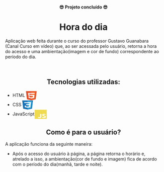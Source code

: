<h4 align="center"> 
     😎 Projeto concluído 😎
</h4>
<h1 align="center"> Hora do dia </h1>
<p>Aplicação web feita durante o curso do professor Gustavo Guanabara (Canal Curso em vídeo) que, ao ser acessada pelo usuário, retorna a hora do acesso e uma ambientação(imagem e cor de fundo) correspondente ao período do dia.</p>

<div style="display: inline_block"><br>
  <h2 align="center"> Tecnologias utilizadas:</h2>
<ul>
  <li>HTML<img align="center" alt="Bruno-HTML" height="30" width="40" src="https://raw.githubusercontent.com/devicons/devicon/master/icons/html5/html5-original.svg"></li>
  <li>CSS<img align="center" alt="Bruno-CSS" height="30" width="40" src="https://raw.githubusercontent.com/devicons/devicon/master/icons/css3/css3-original.svg"></li>
  <li>JavaScript<img align="center" alt="Bruno-Js" height="30" width="40" src="https://raw.githubusercontent.com/devicons/devicon/master/icons/javascript/javascript-plain.svg"></li>
</ul>
</div>

<h2 align="center"> Como é para o usuário?</h2>
  <p> A aplicação funciona da seguinte maneira: </p>
<ul> 
  <li>Após o acesso do usuário à página, a página retorna o horário e, atrelado a isso, a ambientação(cor de fundo e imagem) fica de acordo com o período do dia(manhã, tarde e noite).</li>
</ul>
